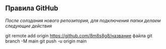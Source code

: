 ## Правила GitHub

*После солздания нового репозитория, для подключения папки делаем следующие действия*

git remote add origin https://github.com/8m8s8g8/название файла
git branch -M main
git push -u origin main

